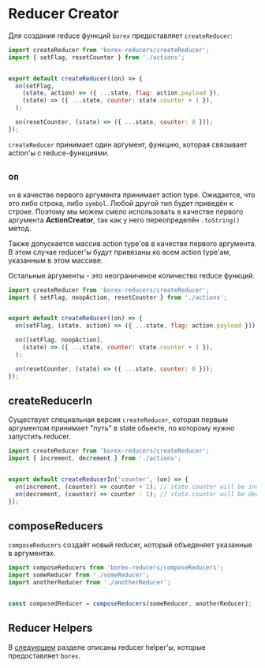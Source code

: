 # Reducer Creator

Для создания reduce функций `borex` предоставляет `createReducer`:

```js
import createReducer from 'borex-reducers/createReducer';
import { setFlag, resetCounter } from './actions';


export default createReducer((on) => {
  on(setFlag,
    (state, action) => ({ ...state, flag: action.payload }),
    (state) => ({ ...state, counter: state.counter + 1 }),
  );

  on(resetCounter, (state) => ({ ...state, counter: 0 }));
});
```

`createReducer` принимает один аргумент, функцию, которая связывает action'ы с reduce-функциями.

## `on`

`on` в качестве первого аргумента принимает action type. Ожидается, что это либо строка, либо `symbol`. Любой другой тип будет приведён к строке. Поэтому мы можем смело использовать в качестве первого аргумента **ActionCreator**, так как у него переопределён `.toString()` метод.

Также допускается массив action type'ов в качестве первого аргумента. В этом случае reducer'ы будут привязаны ко всем action type'ам, указанным в этом массиве.

Остальные аргументы - это неограниченое количество reduce функций.

```js
import createReducer from 'borex-reducers/createReducer';
import { setFlag, noopAction, resetCounter } from './actions';


export default createReducer((on) => {
  on(setFlag, (state, action) => ({ ...state, flag: action.payload }));

  on([setFlag, noopAction],
    (state) => ({ ...state, counter: state.counter + 1 }),
  );

  on(resetCounter, (state) => ({ ...state, counter: 0 }));
});
```

## createReducerIn

Существует специальная версия `createReducer`, которая первым аргументом принимает "путь" в state обьекте, по которому нужно запустить reducer.

```js
import createReducer from 'borex-reducers/createReducer';
import { increment, decrement } from './actions';


export default createReducerIn('counter', (on) => {
  on(increment, (counter) => counter + 1); // state.counter will be incremented
  on(decrement, (counter) => counter - 1); // state.counter will be decremented
});
```

## composeReducers

`composeReducers` создаёт новый reducer, который объеденяет указанные в аргументах.

```js
import composeReducers from 'borex-reducers/composeReducers';
import someReducer from './someReducer';
import anotherReducer from './anotherReducer';


const composedReducer = composeReducers(someReducer, anotherReducer);
```

## Reducer Helpers

В [следующем](./ReducerHelpers.md) разделе описаны reducer helper'ы, которые предоставляет `borex`.
